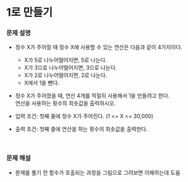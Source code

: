 # 1로 만들기

### 문제 설명
- 정수 X가 주어질 때 정수 X에 사용할 수 있는 연산은 다음과 같이 4가지이다.
  - X가 5로 나누어떨어지면, 5로 나눈다.
  - X가 3으로 나누어떨어지면, 3으로 나눈다.
  - X가 2로 나누어떨어지면, 2로 나눈다.
  - X에서 1을 뺀다.
- 정수 X가 주어졌을 때, 연산 4개를 적절히 사용해서 1을 만들려고 한다. \
  연산을 사용하는 횟수의 최솟값을 출력하시오.

- 입력 조건: 첫째 줄에 정수 X가 주어진다. (1 <= X <= 30,000)
- 출력 조건: 첫째 줄에 연산을 하는 횟수의 최솟값을 출력한다.

<br/>

### 문제 해설
- 문제를 풀기 전 함수가 호출되는 과정을 그림으로 그려보면 이해하는데 도움
